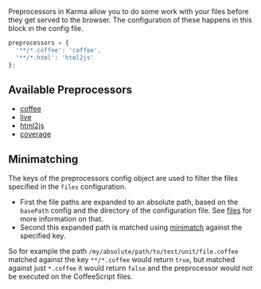 Preprocessors in Karma allow you to do some work with your files before
they get served to the browser. The configuration of these happens in this block
in the config file.

```javascript
preprocessors = {
  '**/*.coffee': 'coffee',
  '**/*.html': 'html2js'
};
```

## Available Preprocessors
- [coffee]
- [live]
- [html2js]
- [coverage]


## Minimatching
The keys of the preprocessors config object are used to filter the files specified in
the `files` configuration.

* First the file paths are expanded to an absolute path, based on the
  `basePath` config and the directory of the configuration file. See
  [files] for more information on that.
* Second this expanded path is matched using [minimatch] against the
  specified key.

So for example the path `/my/absolute/path/to/test/unit/file.coffee` matched against
the key `**/*.coffee` would return `true`, but matched against just `*.coffee` it would
return `false` and the preprocessor would not be executed on the CoffeeScript files.



[files]: files.html
[minimatch]: https://github.com/isaacs/minimatch
[coffee]: https://github.com/karma-runner/karma/blob/v0.5.8/lib/preprocessors/Coffee.js
[live]: https://github.com/karma-runner/karma/blob/v0.5.8/lib/preprocessors/Live.js
[html2js]: https://github.com/karma-runner/karma/blob/v0.5.8/lib/preprocessors/Html2js.js
[coverage]: https://github.com/karma-runner/karma/blob/v0.5.8/lib/preprocessors/Coverage.js
